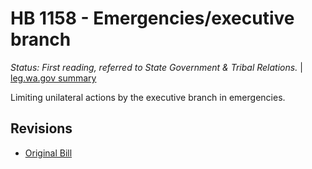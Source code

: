 # HB 1158 - Emergencies/executive branch
*Status: First reading, referred to State Government & Tribal Relations.* | [leg.wa.gov summary](https://app.leg.wa.gov/billsummary?BillNumber=1158&Year=2021)

Limiting unilateral actions by the executive branch in emergencies.

## Revisions
* [Original Bill](1/)